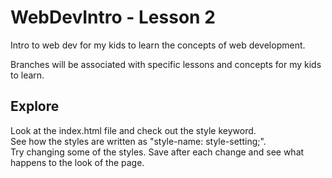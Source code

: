 # WebDevIntro - Lesson 2
Intro to web dev for my kids to learn the concepts of web development.

Branches will be associated with specific lessons and concepts for my kids to learn.

## Explore

Look at the index.html file and check out the style keyword.  
See how the styles are written as "style-name: style-setting;".  
Try changing some of the styles. Save after each change and see what happens to the look of the page.